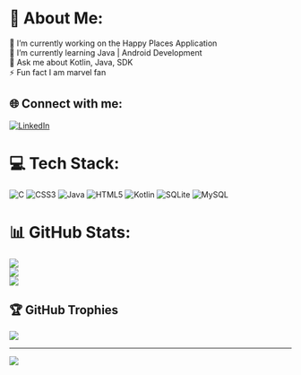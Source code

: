 # 💫 About Me:
🔭 I’m currently working on the Happy Places Application<br>🌱 I’m currently learning Java | Android Development<br>💬 Ask me about Kotlin, Java, SDK <br>⚡ Fun fact I am marvel fan 


## 🌐 Connect with me:
[![LinkedIn](https://img.shields.io/badge/LinkedIn-%230077B5.svg?logo=linkedin&logoColor=white)](https://linkedin.com/in/abhishek-singh-74a7b8218) 

# 💻 Tech Stack:
![C](https://img.shields.io/badge/c-%2300599C.svg?style=plastic&logo=c&logoColor=white) ![CSS3](https://img.shields.io/badge/css3-%231572B6.svg?style=plastic&logo=css3&logoColor=white) ![Java](https://img.shields.io/badge/java-%23ED8B00.svg?style=plastic&logo=java&logoColor=white) ![HTML5](https://img.shields.io/badge/html5-%23E34F26.svg?style=plastic&logo=html5&logoColor=white) ![Kotlin](https://img.shields.io/badge/kotlin-%230095D5.svg?style=plastic&logo=kotlin&logoColor=white) ![SQLite](https://img.shields.io/badge/sqlite-%2307405e.svg?style=plastic&logo=sqlite&logoColor=white) ![MySQL](https://img.shields.io/badge/mysql-%2300f.svg?style=plastic&logo=mysql&logoColor=white)
# 📊 GitHub Stats:
![](https://github-readme-stats.vercel.app/api?username=abhii2002&theme=radical&hide_border=false&include_all_commits=true&count_private=true)<br/>
![](https://github-readme-streak-stats.herokuapp.com/?user=abhii2002&theme=radical&hide_border=false)<br/>
![](https://github-readme-stats.vercel.app/api/top-langs/?username=abhii2002&theme=radical&hide_border=false&include_all_commits=true&count_private=true&layout=compact)

## 🏆 GitHub Trophies
![](https://github-profile-trophy.vercel.app/?username=abhii2002&theme=radical&no-frame=false&no-bg=true&margin-w=4)

---
[![](https://visitcount.itsvg.in/api?id=abhii2002&icon=0&color=0)](https://visitcount.itsvg.in)

<!-- Proudly created with GPRM ( https://gprm.itsvg.in ) -->
